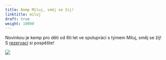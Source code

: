 ```yaml
---
title: Kemp Miluj, směj se žij!
linktitle: miluj
draft: true
weight: 10000
---
```

Novinkou je kemp pro děti od 6ti let ve spolupráci s týmem Miluj, směj se žij!\
S [rezervací](https://brezanek.webooker.eu/Actions/Register/125690?returnUrl=Actions&tabName=detail) si pospěšte!

![](/assets/media/miluj_smej_se.jpg)